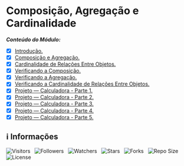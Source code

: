 <!-- Título -->
# Composição, Agregação e Cardinalidade

***Conteúdo do Módulo:***

* [x] [Introdução.](https://github.com/Devsgeeknerd/cla-int-com-agr-car-log-ori-obj-com-bas)
* [x] [Composição e Agregação.](https://github.com/Devsgeeknerd/cla-com-agr-com-agr-car-log-ori-obj-com-bas)
* [x] [Cardinalidade de Relações Entre Objetos.](https://github.com/Devsgeeknerd/cla-car-rel-ent-obj-com-agr-car-log-ori-obj-com-bas)
* [x] [Verificando a Composição.](https://github.com/Devsgeeknerd/cla-ver-com-com-agr-car-log-ori-obj-com-bas)
* [x] [Verificando a Agregação.](https://github.com/Devsgeeknerd/cla-ver-agr-com-agr-car-log-ori-obj-com-bas)
* [x] [Verificando a Cardinalidade de Relações Entre Objetos.](https://github.com/Devsgeeknerd/cla-ver-car-rel-ent-obj-com-agr-car-log-ori-obj-com-bas)
* [x] [Projeto — Calculadora - Parte 1.](https://github.com/Devsgeeknerd/pro-cal-par-1-com-agr-car-log-ori-obj-com-bas)
* [x] [Projeto — Calculadora - Parte 2.](https://github.com/Devsgeeknerd/pro-cal-par-2-com-agr-car-log-ori-obj-com-bas)
* [x] [Projeto — Calculadora - Parte 3.](https://github.com/Devsgeeknerd/pro-cal-par-3-com-agr-car-log-ori-obj-com-bas)
* [x] [Projeto — Calculadora - Parte 4.](https://github.com/Devsgeeknerd/pro-cal-par-4-com-agr-car-log-ori-obj-com-bas)
* [x] [Projeto — Calculadora - Parte 5.](https://github.com/Devsgeeknerd/pro-cal-par-5-com-agr-car-log-ori-obj-com-bas)

<!-- Informações -->
## &#8505; Informações

![Visitors](https://api.visitorbadge.io/api/visitors?path=Devsgeeknerd%2Fmod-com-agr-car-log-ori-obj-com-bas&label=Visitantes&labelColor=%23700070&labelStyle=none&countColor=%23000fff&style=plastic&color=%23ffffff "Total de Visitantes")
&nbsp;
![Followers](https://img.shields.io/github/followers/Devsgeeknerd?style=p&label=Seguidores&labelColor=800080&color=000fff "Total de Seguidores")
&nbsp;
![Watchers](https://img.shields.io/github/watchers/Devsgeeknerd/mod-com-agr-car-log-ori-obj-com-bas?style=p&label=Observadores&labelColor=800080&color=000fff "Total de Observadores")
&nbsp;
![Stars](https://img.shields.io/github/stars/Devsgeeknerd/mod-com-agr-car-log-ori-obj-com-bas?style=p&label=Estrelas&labelColor=800080&color=000fff "Total de Estrelas")
&nbsp;
![Forks](https://img.shields.io/github/forks/Devsgeeknerd/mod-com-agr-car-log-ori-obj-com-bas?style=p&label=Bifurcações&labelColor=800080&color=000fff "Total de Bifurcações")
&nbsp;
![Repo Size](https://img.shields.io/github/repo-size/Devsgeeknerd/mod-com-agr-car-log-ori-obj-com-bas?style=p&label=Tamanho&labelColor=800080&color=000fff "Tamanho do Repositório")
&nbsp;
![License](https://img.shields.io/github/license/Devsgeeknerd/mod-com-agr-car-log-ori-obj-com-bas?style=p&label=Licença&labelColor=800080&color=000fff "Licença do Repositório")
